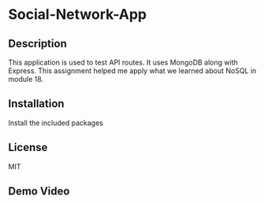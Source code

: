 # Social-Network-App

## Description
This application is used to test API routes. It uses MongoDB along with Express. This assignment helped me apply what we learned about NoSQL in module 18.

## Installation
Install the included packages

## License
MIT

## Demo Video
